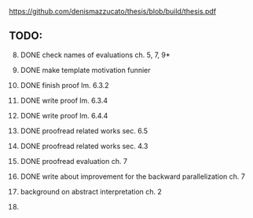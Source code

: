 https://github.com/denismazzucato/thesis/blob/build/thesis.pdf

## TODO:

8.  DONE check names of evaluations ch. 5, 7, 9*
11. DONE make template motivation funnier
1.  DONE finish proof lm. 6.3.2
2.  DONE write proof lm. 6.3.4
3.  DONE write proof lm. 6.4.4
6.  DONE proofread related works sec. 6.5
5.  DONE proofread related works sec. 4.3
7.  DONE proofread evaluation ch. 7
9.  DONE write about improvement for the backward parallelization ch. 7


10. background on abstract interpretation ch. 2
12.
